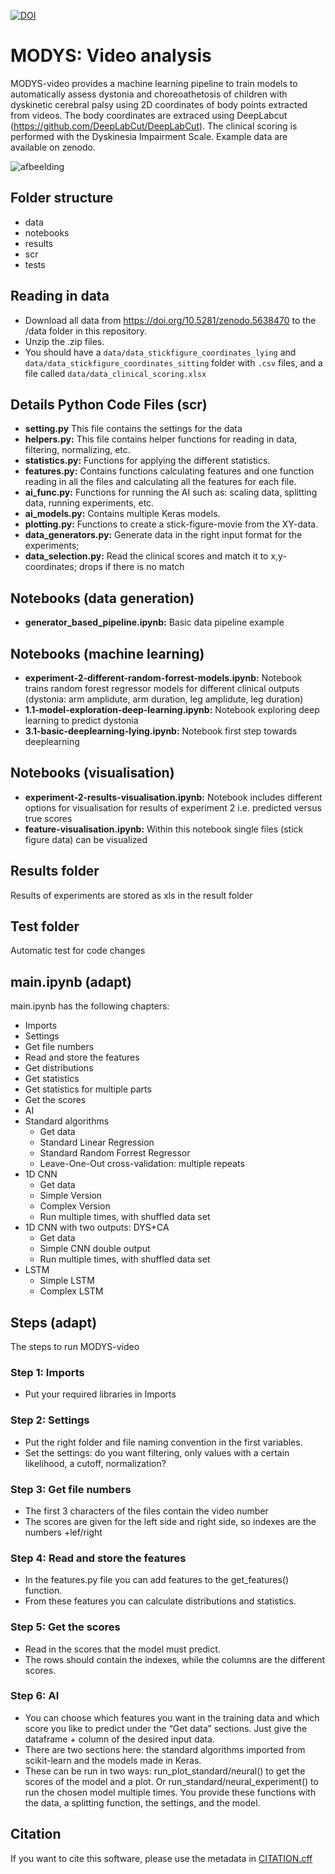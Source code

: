 [![DOI](https://zenodo.org/badge/406670176.svg)](https://zenodo.org/badge/latestdoi/406670176)

# MODYS: Video analysis

MODYS-video provides a machine learning pipeline to train models to automatically assess dystonia and choreoathetosis of children with dyskinetic cerebral palsy using 2D coordinates of body points extracted from videos. The body coordinates are extraced using DeepLabcut (https://github.com/DeepLabCut/DeepLabCut). The clinical scoring is performed with the Dyskinesia Impairment Scale. Example data are available on zenodo.

![afbeelding](https://user-images.githubusercontent.com/54277291/159797915-6d0b671d-3ae0-4571-9544-891fd0fb1579.png)

## Folder structure
* data
* notebooks
* results
* scr
* tests
 
## Reading in data
* Download all data from https://doi.org/10.5281/zenodo.5638470 to
the /data folder in this repository. 
* Unzip the .zip files.
* You should have a `data/data_stickfigure_coordinates_lying` and `data/data_stickfigure_coordinates_sitting` folder with `.csv` files, 
and a file called `data/data_clinical_scoring.xlsx`

## Details Python Code Files (scr)
*	**setting.py**
This file contains the settings for the data
*	**helpers.py:**
This file contains helper functions for reading in data, filtering, normalizing, etc. 
*	**statistics.py:**
Functions for applying the different statistics.
*	**features.py:**
Contains functions calculating features and one function reading in all the files and calculating all the features for each file.
*	**ai_func.py:**
Functions for running the AI such as: scaling data, splitting data, running experiments, etc.
*	**ai_models.py:**
Contains multiple Keras models.
*	**plotting.py:**
Functions to create a stick-figure-movie from the XY-data. 
*	**data_generators.py:**
Generate data in the right input format for the experiments; 
*	**data_selection.py:**
Read the clinical scores and match it to x,y-coordinates; drops if there is no match

## Notebooks (data generation)
* **generator_based_pipeline.ipynb:**
Basic data pipeline example

## Notebooks (machine learning)
 * **experiment-2-different-random-forrest-models.ipynb:**
 Notebook trains random forest regressor models for different clinical outputs (dystonia: arm amplidute, arm duration, leg amplidute, leg duration)
 * **1.1-model-exploration-deep-learning.ipynb:**
 Notebook exploring deep learning to predict dystonia
 * **3.1-basic-deeplearning-lying.ipynb:**
 Notebook first step towards deeplearning 

## Notebooks (visualisation)
* **experiment-2-results-visualisation.ipynb:**
 Notebook includes different options for visualisation for results of experiment 2 i.e. predicted versus true scores
* **feature-visualisation.ipynb:**
 Within this notebook single files (stick figure data) can be visualized 
   
## Results folder
Results of experiments are stored as xls in the result folder

## Test folder
Automatic test for code changes

## main.ipynb (adapt)
main.ipynb has the following chapters:
*	Imports
*	Settings
*	Get file numbers
*	Read and store the features
  *	Get distributions
  *	Get statistics
  *	Get statistics for multiple parts
*	Get the scores
*	AI
  *	Standard algorithms
    *	Get data 
    *	Standard Linear Regression
    *	Standard Random Forrest Regressor
    *	Leave-One-Out cross-validation: multiple repeats
  *	1D CNN
    *	Get data 
    *	Simple Version
    *	Complex Version
    *	Run multiple times, with shuffled data set
  *	1D CNN with two outputs: DYS+CA
    *	Get data
    *	Simple CNN double output
    *	Run multiple times, with shuffled data set
  *	LSTM
    *	Simple LSTM
    *	Complex LSTM

## Steps (adapt)
The steps to run MODYS-video
### Step 1: Imports
*	Put your required libraries in Imports
### Step 2: Settings
*	Put the right folder and file naming convention in the first variables.
*	Set the settings: do you want filtering, only values with a certain likelihood, a cutoff, normalization?
### Step 3: Get file numbers
*	The first 3 characters of the files contain the video number
*	The scores are given for the left side and right side, so indexes are the numbers +lef/right
### Step 4: Read and store the features
*	In the features.py file you can add features to the get_features() function.
*	From these features you can calculate distributions and statistics.
### Step 5: Get the scores
*	Read in the scores that the model must predict. 
*	The rows should contain the indexes, while the columns are the different scores.
### Step 6: AI
*	You can choose which features you want in the training data and which score you like to predict under the “Get data” sections. Just give the dataframe + column of the desired input data.
*	There are two sections here: the standard algorithms imported from scikit-learn and the models made in Keras. 
*	These can be run in two ways: run_plot_standard/neural() to get the scores of the model and a plot. Or run_standard/neural_experiment() to run the chosen model multiple times. You provide these functions with the data, a splitting function, the settings, and the model.

## Citation
If you want to cite this software, please use the metadata in [CITATION.cff](CITATION.cff)
